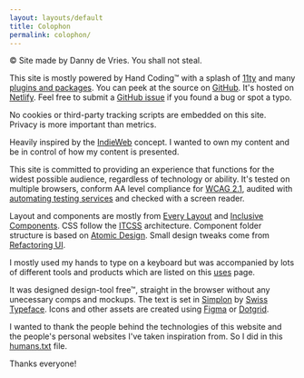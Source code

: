 ```yaml
---
layout: layouts/default
title: Colophon
permalink: colophon/
---
```


© Site made by Danny de Vries. You shall not steal.

This site is mostly powered by Hand Coding™ with a splash of [11ty][11ty] and many [plugins and packages][packages]. You can peek at the source on [GitHub][repo]. It's hosted on [Netlify][netlify]. Feel free to submit a [GitHub issue][issue] if you found a bug or  spot a typo.

No cookies or third-party tracking scripts are embedded on this site. Privacy is more important than metrics.

Heavily inspired by the [IndieWeb][indieweb] concept. I wanted to own my content and be in control of how my content is presented.

This site is committed to providing an experience that functions for the widest possible audience, regardless of technology or ability. It's tested on multiple browsers, conform AA level compliance for [WCAG 2.1][wcag], audited with [automating testing services][audit] and checked with a screen reader.

Layout and components are mostly from [Every Layout][layout] and [Inclusive Components][components]. CSS follow the [ITCSS][itcss] architecture. Component folder structure is based on [Atomic Design][atomic]. Small design tweaks come from [Refactoring UI][refactoring].

I mostly used my hands to type on a keyboard but was accompanied by lots of different tools and products which are listed on this [uses][uses] page.

It was designed design-tool free™, straight in the browser without any unecessary comps and mockups. The text is set in [Simplon][simplon] by [Swiss Typeface][swiss]. Icons and other assets are created using [Figma][figma] or [Dotgrid][dotgrid].

I wanted to thank the people behind the technologies of this website and the people's personal websites I've taken inspiration from. So I did in this [humans.txt][humans] file.

Thanks everyone!


[11ty]: https://www.11ty.io/
[packages]: https://github.com/systemdes/personal-website/blob/master/package.json
[repo]: https://github.com/systemdes/personal-website
[swiss]: https://www.swisstypefaces.com/
[simplon]: https://www.swisstypefaces.com/fonts/simplon/
[uses]: /uses
[humans]: /humans.txt
[netlify]: https://www.netlify.com/
[figma]: https://www.figma.com/
[dotgrid]: https://hundredrabbits.itch.io/dotgrid
[layout]: https://every-layout.dev/
[components]: https://inclusive-components.design/
[itcss]: https://itcss.io/
[atomic]: http://atomicdesign.bradfrost.com/
[refactoring]: https://refactoringui.com/
[issue]: https://github.com/systemdes/personal-website/issues
[audit]: https://github.com/dandevri/static-site-starter/wiki/audits
[wcag]: https://www.w3.org/TR/WCAG21/
[indieweb]: https://indieweb.org/
